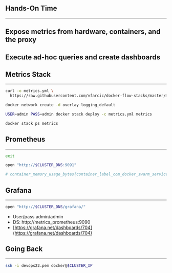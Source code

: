## Hands-On Time

---

## Expose metrics from hardware, containers, and the proxy

## Execute ad-hoc queries and create dashboards


## Metrics Stack

---

```bash
curl -o metrics.yml \
  https://raw.githubusercontent.com/vfarcic/docker-flow-stacks/master/metrics/prometheus-grafana-df-proxy.yml

docker network create -d overlay logging_default

USER=admin PASS=admin docker stack deploy -c metrics.yml metrics

docker stack ps metrics
```


## Prometheus

---

```bash
exit

open "http://$CLUSTER_DNS:9091"

# container_memory_usage_bytes{container_label_com_docker_swarm_service_name!=""}
```


## Grafana

---

```bash
open "http://$CLUSTER_DNS/grafana/"
```

* User/pass admin/admin
* DS: http://metrics_prometheus:9090
* [https://grafana.net/dashboards/704](https://grafana.net/dashboards/704)


## Going Back

---

```bash
ssh -i devops22.pem docker@$CLUSTER_IP
```